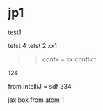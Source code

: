 # jp1
test1

tetst 4
tetst 2
xx1
>>  confx  =  xx conflict

124

from intelliJ   = sdf 334

jax box from atom 1
